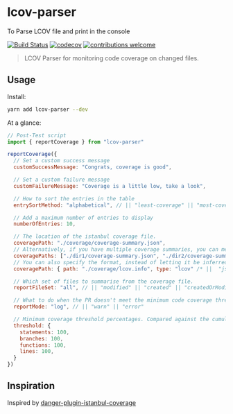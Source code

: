 # lcov-parser
To Parse LCOV file and print in the console

[![Build Status](https://travis-ci.org/Vijayasingam/lcov-parser.svg?branch=master)](https://travis-ci.org/Vijayasingam/lcov-parser)
[![codecov](https://codecov.io/gh/Vijayasingam/lcov-parser/branch/master/graph/badge.svg)](https://codecov.io/gh/Vijayasingam/lcov-parser)
[![contributions welcome](https://img.shields.io/badge/contributions-welcome-brightgreen.svg?style=flat)](https://github.com/Vijayasingam/lcov-parser/issues)

> LCOV Parser for monitoring code coverage on changed files.

## Usage

Install:
```sh
yarn add lcov-parser --dev
```
At a glance:
```js
// Post-Test script
import { reportCoverage } from "lcov-parser"

reportCoverage({
  // Set a custom success message
  customSuccessMessage: "Congrats, coverage is good",

  // Set a custom failure message
  customFailureMessage: "Coverage is a little low, take a look",

  // How to sort the entries in the table
  entrySortMethod: "alphabetical", // || "least-coverage" || "most-coverage" || "largest-file-size" ||"smallest-file-size" || "uncovered-lines"

  // Add a maximum number of entries to display
  numberOfEntries: 10,

  // The location of the istanbul coverage file.
  coveragePath: "./coverage/coverage-summary.json",
  // Alternatively, if you have multiple coverage summaries, you can merge them into one report
  coveragePaths: ["./dir1/coverage-summary.json", "./dir2/coverage-summary.json"],
  // You can also specify the format, instead of letting it be inferred from the file name
  coveragePath: { path: "./coverage/lcov.info", type: "lcov" /* ||  "json-summary" */},

  // Which set of files to summarise from the coverage file.
  reportFileSet: "all", // || "modified" || "created" || "createdOrModified"

  // What to do when the PR doesn't meet the minimum code coverage threshold
  reportMode: "log", // || "warn" || "error"

  // Minimum coverage threshold percentages. Compared against the cumulative coverage of the reportFileSet.
  threshold: {
    statements: 100,
    branches: 100,
    functions: 100,
    lines: 100,
  }
})
```

## Inspiration
Inspired by [danger-plugin-istanbul-coverage](https://github.com/darcy-rayner/danger-plugin-istanbul-coverage)
